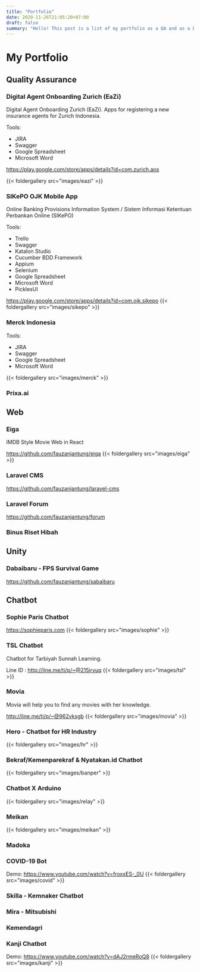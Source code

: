 ```yaml
---
title: "Portfolio"
date: 2020-11-26T21:05:20+07:00
draft: false
summary: "Hello! This post is a list of my portfolio as a QA and as a Developer"
---
```


# My Portfolio

## Quality Assurance
### Digital Agent Onboarding Zurich (EaZi)
Digital Agent Onboarding Zurich (EaZi). Apps for registering a new insurance agents for Zurich Indonesia. 

Tools: 
- JIRA
- Swagger
- Google Spreadsheet
- Microsoft Word

https://play.google.com/store/apps/details?id=com.zurich.aos

{{< foldergallery src="images/eazi" >}}

### SIKePO OJK Mobile App
Online Banking Provisions Information System / Sistem Informasi Ketentuan Perbankan Online (SIKePO)

Tools:
- Trello
- Swagger
- Katalon Studio
- Cucumber BDD Framework
- Appium
- Selenium
- Google Spreadsheet
- Microsoft Word
- PicklesUI

https://play.google.com/store/apps/details?id=com.ojk.sikepo
{{< foldergallery src="images/sikepo" >}}

### Merck Indonesia

Tools: 
- JIRA
- Swagger
- Google Spreadsheet
- Microsoft Word

{{< foldergallery src="images/merck" >}}
### Prixa.ai

## Web
### Eiga
IMDB Style Movie Web in React

https://github.com/fauzanjantung/eiga
{{< foldergallery src="images/eiga" >}}
### Laravel CMS 
https://github.com/fauzanjantung/laravel-cms
### Laravel Forum
https://github.com/fauzanjantung/forum
### Binus Riset Hibah

## Unity
### Dabaibaru - FPS Survival Game
https://github.com/fauzanjantung/sabaibaru

## Chatbot
### Sophie Paris Chatbot 
https://sophieparis.com
{{< foldergallery src="images/sophie" >}}


### TSL Chatbot
Chatbot for Tarbiyah Sunnah Learning. 

Line ID : http://line.me/ti/p/~@215jrvuq
{{< foldergallery src="images/tsl" >}}

### Movia
Movia will help you to find any movies with her knowledge.

http://line.me/ti/p/~@962vksgb
{{< foldergallery src="images/movia" >}}

### Hero - Chatbot for HR Industry
{{< foldergallery src="images/hr" >}}

### Bekraf/Kemenparekraf & Nyatakan.id Chatbot
{{< foldergallery src="images/banper" >}}
### Chatbot X Arduino
{{< foldergallery src="images/relay" >}}
### Meikan
{{< foldergallery src="images/meikan" >}}

### Madoka
### COVID-19 Bot
Demo: https://www.youtube.com/watch?v=froxxES-_0U
{{< foldergallery src="images/covid" >}}

### Skilla - Kemnaker Chatbot
### Mira - Mitsubishi
### Kemendagri
### Kanji Chatbot
Demo: https://www.youtube.com/watch?v=dAJ2rmeRoQ8
{{< foldergallery src="images/kanji" >}}